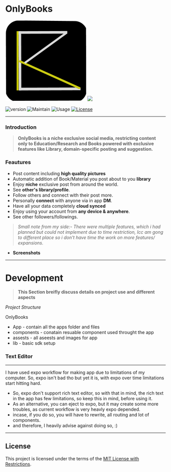 #  OnlyBooks

<img src="https://raw.githubusercontent.com/Tech-with-anmol/OnlyBooks/refs/heads/main/assets/images/icon.png"/>


 <a href="https://github.com/badges/Tech-with-anmol/OnlyBooks" alt="Activity">
        <img src="https://img.shields.io/github/commit-activity/m/Tech-with-anmol/OnlyBooks" /></a>  
        
![version](https://img.shields.io/badge/version-0.0.5-blue)
![Maintain](https://img.shields.io/badge/Maintained-No-red)
![Usage](https://img.shields.io/badge/Using_This-Read_Below-red)
<a href="https://github.com/Tech-with-anmol/OnlyBooks/blob/main/LICENSE.md">
![License](https://img.shields.io/badge/License-Click_here-red)</a>

---
### **Introduction** 

   >**OnlyBooks is a niche exclusive social media, restricting content only to Education/Research and Books powered with exclusive features like Library, domain-specific posting and suggestion.**

### **Feautures**
   
   - Post content including **high quality pictures** 
   - Automatic addition of Book/Material you post about to you **library**
   - Enjoy **niche** exclusive post from around the world.
   - See **other's library/profile**.
   - Follow others and connect with their post more.
   - Personally **connect** with anyone via in app **DM**.
   - Have all your data completely **cloud synced**
   - Enjoy using your account from **any device & anywhere**.
   - See other followers/followings.

 
  >*Small note from my side:- There were multiple features, which i had planned but could not implement due to time restriction, Icc am gong to different place so i don't have time the work on more features/ expansions.*
- **Screenshots**

---


# Development

>**This Section breifly discuss details on project use and different aspects**

*Project Structure*

OnlyBooks

- App - contain all the apps folder and files
- components - conatain resuable component used throught the app
- assests - all aseests and images for app
- lib - basic sdk setup

### Text Editor 
 ---
 I have used expo workflow for making app due to limitations of my computer. So, expo isn't bad tho but yet it is, with expo over time limitations start hitting hard.

 - So, expo don't support rich text editor, so with that in mind, the rich text in the app has few limitations, so keep this in mind, before using it. 
 - As an alternative, you can eject to expo, but it may create some more troubles, as current workflow is very heavly expo depended.
 - incase, if you do so, you will have to rewrite, all routing and lot of components. 
 - and therefore, I heavily advise against doing so, :)


---


## License

This project is licensed under the terms of the [MIT License with Restrictions](LICENSE).